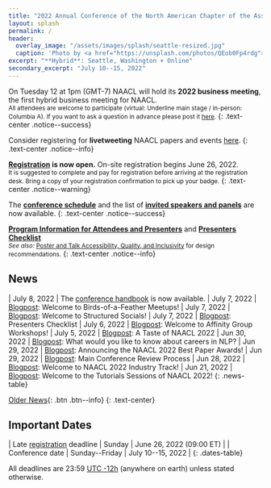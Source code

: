 ```yaml
---
title: "2022 Annual Conference of the North American Chapter of the Association for Computational Linguistics"
layout: splash
permalink: /
header:
  overlay_image: "/assets/images/splash/seattle-resized.jpg"
  caption: 'Photo by <a href="https://unsplash.com/photos/QEob0Fp4rdg">Zhifei Zhou</a> on <a href="http://www.unsplash.com">Unsplash</a>'
excerpt: "**Hybrid**: Seattle, Washington + Online"
secondary_excerpt: "July 10--15, 2022"
---
```


On Tuesday 12 at 1pm (GMT-7) NAACL will hold its **2022 business meeting**, the first hybrid business meeting for NAACL.<br>
<span style="font-size:85%">All attendees are welcome to participate (virtual: Underline main stage / in-person: Columbia A).
If you want to ask a question in advance please post it <a href="https://forms.office.com/pages/responsepage.aspx?id=u5ghSHuuJUuLem1_MvqggxivrMbrIg1IvnPW1bRkW09UNVdZOEZWTVBHS1BMQVhBOEtGUVo2UjhUOS4u">here</a>.</span>
{: .text-center .notice--success}

Consider registering for **livetweeting** NAACL papers and events [here](https://docs.google.com/forms/d/e/1FAIpQLSetyJ6dhtC_7oEOqHdE7mwzzoG3g_lQfWKYQJ0csEbv3QPzfw/viewform).
{: .text-center .notice--info}

**[Registration](/registration/) is now open.** On-site registration begins June 26, 2022.<br><span style="font-size:85%">It is suggested to complete and pay for registration before arriving at the registration desk. Bring a copy of your registration confirmation to pick up your badge.</span>
{: .text-center .notice--warning}

The **[conference schedule](/program/)** and the list of **[invited speakers and panels](/program/keynotes-panels/)** are now available.
{: .text-center .notice--success}

**[Program Information for Attendees and Presenters](/blog/information-for-attendees-and-presenters/)** and **[Presenters Checklist](/blog/presenters-checklist/)**<br>
<span style="font-size:85%">*See also:* [Poster and Talk Accessibility, Quality, and Inclusivity](/blog/poster-talk-accessibility-quality-inclusivity/) for design recommendations.</span>
{: .text-center .notice--info}

## News

<style>
.news-table tr td:nth-child(1) { font-weight: bold; width: 10em; }
.notice--warning del { color: #888; }
</style>
| July 8, 2022 | The [conference handbook](/downloads/handbook.pdf) is now available.
| July 7, 2022 | [Blogpost](/blog/welcome-to-bofs/): Welcome to Birds-of-a-Feather Meetups!
| July 7, 2022 | [Blogpost](/blog/welcome-to-structured-socials/): Welcome to Structured Socials!
| July 7, 2022 | [Blogpost](/blog/presenters-checklist/): Presenters Checklist
| July 6, 2022 | [Blogpost](/blog/affinity-workshops-welcome/): Welcome to Affinity Group Workshops!
| July 5, 2022 | [Blogpost](/blog/taste-of-naacl/): A Taste of NAACL 2022
| Jun 30, 2022 | [Blogpost](/blog/careers-in-nlp/): What would you like to know about careers in NLP?
| Jun 29, 2022 | [Blogpost](/blog/best-papers/): Announcing the NAACL 2022 Best Paper Awards!
| Jun 29, 2022 | [Blogpost](/blog/review-process/): Main Conference Review Process
| Jun 28, 2022 | [Blogpost](/blog/industry_track_welcome/): Welcome to NAACL 2022 Industry Track!
| Jun 21, 2022 | [Blogpost](/blog/welcome-to-tutorials/): Welcome to the Tutorials Sessions of NAACL 2022!
{: .news-table}

<!-- Note: When this table is too full, move some to the archive page. -->
[Older News](/archive/){: .btn .btn--info}
{: .text-center}

## Important Dates

<style>
.dates-table del { color: #888; }
</style>

| Late [registration](/registration/) deadline | Sunday | June 26, 2022 (09:00 ET) |
| Conference date | Sunday--Friday | July 10--15, 2022 |
{: .dates-table}

All deadlines are 23:59 <a target="_blank" href="https://www.timeanddate.com/time/zone/timezone/utc-12">UTC -12h</a> (anywhere on earth) unless stated otherwise.
